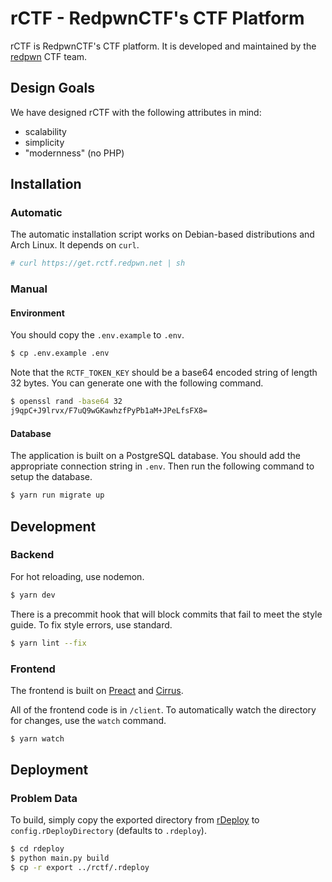 # rCTF - RedpwnCTF's CTF Platform

rCTF is RedpwnCTF's CTF platform. It is developed and maintained by the [redpwn](https://redpwn.net) CTF team.

## Design Goals

We have designed rCTF with the following attributes in mind:

* scalability
* simplicity
* "modernness" (no PHP)

## Installation

### Automatic

The automatic installation script works on Debian-based distributions and Arch Linux. It depends on `curl`.

```bash
# curl https://get.rctf.redpwn.net | sh
```

### Manual

#### Environment

You should copy the `.env.example` to `.env`. 

```bash
$ cp .env.example .env
```

Note that the `RCTF_TOKEN_KEY` should be a base64 encoded string of length 32 bytes. You can generate one with the following command.  

```bash
$ openssl rand -base64 32
j9qpC+J9lrvx/F7uQ9wGKawhzfPyPb1aM+JPeLfsFX8=
```

#### Database

The application is built on a PostgreSQL database. You should add the appropriate connection string in `.env`. Then run the following command to setup the database. 

```bash
$ yarn run migrate up
```

## Development

### Backend

For hot reloading, use nodemon.

```bash
$ yarn dev
```

There is a precommit hook that will block commits that fail to meet the style guide. To fix style errors, use standard. 

```bash
$ yarn lint --fix
```

### Frontend

The frontend is built on [Preact](https://preactjs.com/) and [Cirrus](https://spiderpig86.github.io/Cirrus/). 

All of the frontend code is in `/client`. To automatically watch the directory for changes, use the `watch` command. 

```bash
$ yarn watch
```

## Deployment

### Problem Data

To build, simply copy the exported directory from [rDeploy](https://github.com/redpwn/rdeploy) to `config.rDeployDirectory` (defaults to `.rdeploy`). 

```bash
$ cd rdeploy
$ python main.py build
$ cp -r export ../rctf/.rdeploy
```

